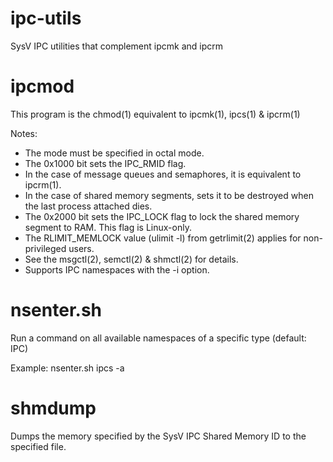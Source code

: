 # ipc-utils
SysV IPC utilities that complement ipcmk and ipcrm

# ipcmod
This program is the chmod(1) equivalent to ipcmk(1), ipcs(1) & ipcrm(1)

Notes:
- The mode must be specified in octal mode.
- The 0x1000 bit sets the IPC_RMID flag.
- In the case of message queues and semaphores, it is equivalent to ipcrm(1).
- In the case of shared memory segments, sets it to be destroyed when the last process attached dies.
- The 0x2000 bit sets the IPC_LOCK flag to lock the shared memory segment to RAM. This flag is Linux-only.
- The RLIMIT_MEMLOCK value (ulimit -l) from getrlimit(2) applies for non-privileged users.
- See the msgctl(2), semctl(2) & shmctl(2) for details.
- Supports IPC namespaces with the -i option.

# nsenter.sh
Run a command on all available namespaces of a specific type (default: IPC)

Example: nsenter.sh ipcs -a

# shmdump
Dumps the memory specified by the SysV IPC Shared Memory ID to the specified file.
